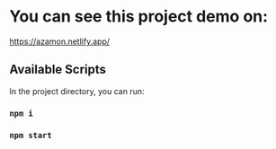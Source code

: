 # You can see this project demo on: 

https://azamon.netlify.app/

## Available Scripts

In the project directory, you can run:

### `npm i`

### `npm start`
